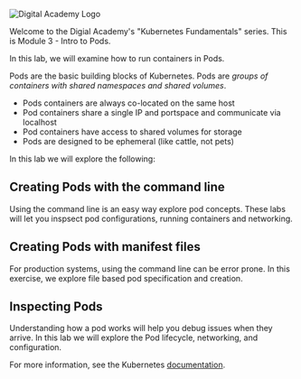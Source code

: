![Digital Academy Logo](/sylus/courses/kubernetes-fundamentals-1/module-3/assets/digital-academy-logo.png)

Welcome to the Digial Academy's "Kubernetes Fundamentals" series. This is Module 3 - Intro to Pods.

In this lab, we will examine how to run containers in Pods.

Pods are the basic building blocks of Kubernetes.
Pods are *groups of containers with shared namespaces and shared volumes*.

* Pods containers are always co-located on the same host
* Pod containers share a single IP and portspace and communicate via localhost
* Pod containers have access to shared volumes for storage
* Pods are designed to be ephemeral (like cattle, not pets)

In this lab we will explore the following:

## Creating Pods with the command line

Using the command line is an easy way explore pod concepts.
These labs will let you inspsect pod configurations, running containers and networking.

## Creating Pods with manifest files

For production systems, using the command line can be error prone.
In this exercise, we explore file based pod specification and creation.

## Inspecting Pods

Understanding how a pod works will help you debug issues when they arrive.
In this lab we will explore the Pod lifecycle, networking, and configuration.

For more information, see the Kubernetes [documentation][docs].

<!-- Links Referenced -->

[docs]:           https://kubernetes.io/docs/concepts/workloads/pods/pod/
